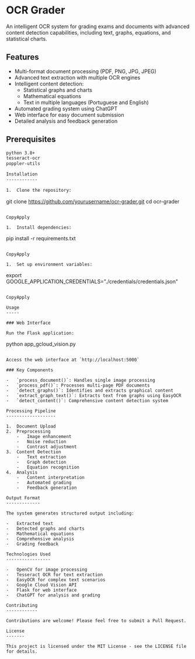 # OCR Grader

An intelligent OCR system for grading exams and documents with advanced content detection capabilities, including text, graphs, equations, and statistical charts.

## Features

- Multi-format document processing (PDF, PNG, JPG, JPEG)
- Advanced text extraction with multiple OCR engines
- Intelligent content detection:
    - Statistical graphs and charts
    - Mathematical equations
    - Text in multiple languages (Portuguese and English)
- Automated grading system using ChatGPT
- Web interface for easy document submission
- Detailed analysis and feedback generation

## Prerequisites

```bash
python 3.8+
tesseract-ocr
poppler-utils

Installation
------------

1.  Clone the repository:

```
git clone https://github.com/yourusername/ocr-grader.git
cd ocr-grader

```

CopyApply

1.  Install dependencies:

```
pip install -r requirements.txt

```

CopyApply

1.  Set up environment variables:

```
export GOOGLE_APPLICATION_CREDENTIALS="./credentials/credentials.json"

```

CopyApply

Usage
-----

### Web Interface

Run the Flask application:

```
python app_gcloud_vision.py

```

Access the web interface at `http://localhost:5000`

### Key Components

-   `process_document()`: Handles single image processing
-   `process_pdf()`: Processes multi-page PDF documents
-   `detect_graphs()`: Identifies and extracts graphical content
-   `extract_graph_text()`: Extracts text from graphs using EasyOCR
-   `detect_content()`: Comprehensive content detection system

Processing Pipeline
-------------------

1.  Document Upload
2.  Preprocessing
    -   Image enhancement
    -   Noise reduction
    -   Contrast adjustment
3.  Content Detection
    -   Text extraction
    -   Graph detection
    -   Equation recognition
4.  Analysis
    -   Content interpretation
    -   Automated grading
    -   Feedback generation

Output Format
-------------

The system generates structured output including:

-   Extracted text
-   Detected graphs and charts
-   Mathematical equations
-   Comprehensive analysis
-   Grading feedback

Technologies Used
-----------------

-   OpenCV for image processing
-   Tesseract OCR for text extraction
-   EasyOCR for complex text scenarios
-   Google Cloud Vision API
-   Flask for web interface
-   ChatGPT for analysis and grading

Contributing
------------

Contributions are welcome! Please feel free to submit a Pull Request.

License
-------

This project is licensed under the MIT License - see the LICENSE file for details.
